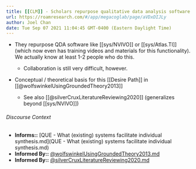 ```yaml
---
title: [[CLM]] - Scholars repurpose qualitative data analysis software to facilitate synthesis
url: https://roamresearch.com/#/app/megacoglab/page/aVDxDIJLy
author: Joel Chan
date: Tue Sep 07 2021 11:04:45 GMT-0400 (Eastern Daylight Time)
---
```


- They repurpose QDA software like [[sys/NVIVO]] or [[sys/Atlas.TI]] (which now even has training videos and materials for this functionality). We actually know at least 1-2 people who do this.

    - Collaboration is still very difficult, however.
- Conceptual / theoretical basis for this [[Desire Path]] in [[@wolfswinkelUsingGroundedTheory2013]]

    - See also [[@silverCruxLiteratureReviewing2020]] (generalizes beyond [[sys/NVIVO]])

###### Discourse Context

- **Informs::** [QUE - What (existing) systems facilitate individual synthesis.md](QUE - What (existing) systems facilitate individual synthesis.md)
- **Informed By::** [@wolfswinkelUsingGroundedTheory2013.md](@wolfswinkelUsingGroundedTheory2013.md)
- **Informed By::** [@silverCruxLiteratureReviewing2020.md](@silverCruxLiteratureReviewing2020.md)

